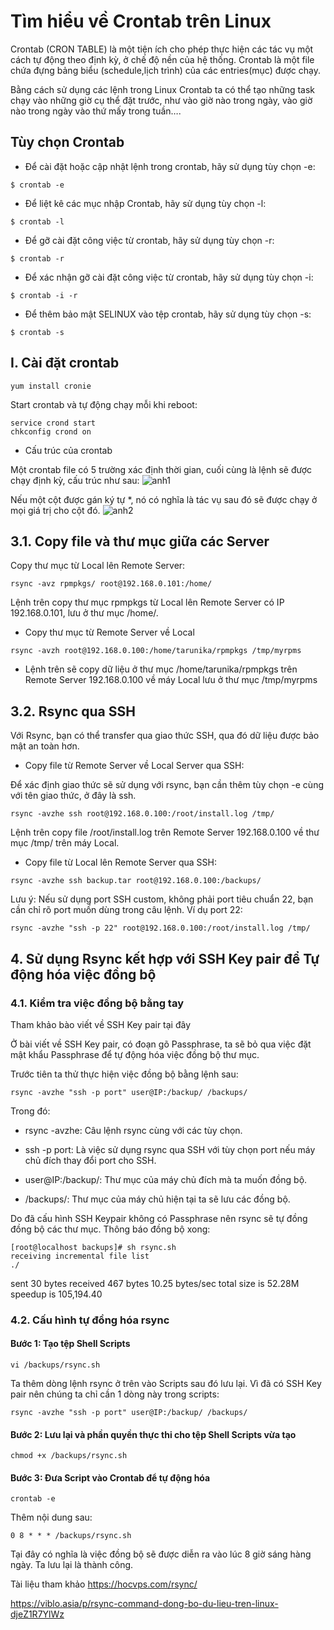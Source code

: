 # Tìm hiểu về Crontab trên Linux
Crontab (CRON TABLE) là một tiện ích cho phép thực hiện các tác vụ một cách tự động theo định kỳ, ở chế độ nền của hệ thống. Crontab là một file chứa đựng bảng biểu (schedule,lịch trình) của các entries(mục) được chạy.

Bằng cách sử dụng các lệnh trong Linux Crontab ta có thể tạo những task chạy vào những giờ cụ thể đặt trước, như vào giờ nào trong ngày, vào giờ nào trong ngày vào thứ mấy trong tuần….

## Tùy chọn Crontab
- Để cài đặt hoặc cập nhật lệnh trong crontab, hãy sử dụng tùy chọn -e:
```
$ crontab -e
```
- Để liệt kê các mục nhập Crontab, hãy sử dụng tùy chọn -l:
```
$ crontab -l
```
- Để gỡ cài đặt công việc từ crontab, hãy sử dụng tùy chọn -r:
```
$ crontab -r
```
- Để xác nhận gỡ cài đặt công việc từ crontab, hãy sử dụng tùy chọn -i:
```
$ crontab -i -r
```
- Để thêm bảo mật SELINUX vào tệp crontab, hãy sử dụng tùy chọn -s:
```
$ crontab -s
```
## I. Cài đặt crontab
```
yum install cronie
```

Start crontab và tự động chạy mỗi khi reboot:
```
service crond start
chkconfig crond on
```
- Cấu trúc của crontab

Một crontab file có 5 trường xác định thời gian, cuối cùng là lệnh sẽ được chạy định kỳ, cấu trúc như sau:
![anh1](https://image.prntscr.com/image/Ve_r6dwdQ7GlJhEP90gfuQ.png)

Nếu một cột được gán ký tự *, nó có nghĩa là tác vụ sau đó sẽ được chạy ở mọi giá trị cho cột đó.
![anh2](https://image.prntscr.com/image/ePq0yX9UQ2_0JPu3oXBrbA.png)

## 3.1. Copy file và thư mục giữa các Server
Copy thư mục từ Local lên Remote Server:
```
rsync -avz rpmpkgs/ root@192.168.0.101:/home/
```
Lệnh trên copy thư mục rpmpkgs từ Local lên Remote Server có IP 192.168.0.101, lưu ở thư mục /home/.

- Copy thư mục từ Remote Server về Local
```
rsync -avzh root@192.168.0.100:/home/tarunika/rpmpkgs /tmp/myrpms
```
- Lệnh trên sẽ copy dữ liệu ở thư mục /home/tarunika/rpmpkgs trên Remote Server 192.168.0.100 về máy Local lưu ở thư mục /tmp/myrpms

## 3.2. Rsync qua SSH
Với Rsync, bạn có thể transfer qua giao thức SSH, qua đó dữ liệu được bảo mật an toàn hơn.

- Copy file từ Remote Server về Local Server qua SSH:

Để xác định giao thức sẽ sử dụng với rsync, bạn cần thêm tùy chọn -e cùng với tên giao thức, ở đây là ssh.
```
rsync -avzhe ssh root@192.168.0.100:/root/install.log /tmp/
```

Lệnh trên copy file /root/install.log trên Remote Server 192.168.0.100 về thư mục /tmp/ trên máy Local.

- Copy file từ Local lên Remote Server qua SSH:
```
rsync -avzhe ssh backup.tar root@192.168.0.100:/backups/
```
Lưu ý: Nếu sử dụng port SSH custom, không phải port tiêu chuẩn 22, bạn cần chỉ rõ port muốn dùng trong câu lệnh. Ví dụ port 22:
```
rsync -avzhe "ssh -p 22" root@192.168.0.100:/root/install.log /tmp/
```
## 4. Sử dụng Rsync kết hợp với SSH Key pair để Tự động hóa việc đồng bộ
### 4.1. Kiểm tra việc đồng bộ bằng tay
Tham khảo bào viết về SSH Key pair tại đây

Ở bài viết về SSH Key pair, có đoạn gõ Passphrase, ta sẽ bỏ qua việc đặt mật khẩu Passphrase để tự động hóa việc đồng bộ thư mục.

Trước tiên ta thử thực hiện việc đồng bộ bằng lệnh sau:
```
rsync -avzhe "ssh -p port" user@IP:/backup/ /backups/
```
Trong đó:

- rsync -avzhe: Câu lệnh rsync cùng với các tùy chọn.

- ssh -p port: Là việc sử dụng rsync qua SSH với tùy chọn port nếu máy chủ đích thay đổi port cho SSH.

- user@IP:/backup/: Thư mục của máy chủ đích mà ta muốn đồng bộ.

- /backups/: Thư mục của máy chủ hiện tại ta sẽ lưu các đồng bộ.

Do đã cấu hình SSH Keypair không có Passphrase nên rsync sẽ tự đồng đồng bộ các thư mục. Thông báo đồng bộ xong:
```
[root@localhost backups]# sh rsync.sh
receiving incremental file list
./
```
sent 30 bytes  received 467 bytes  10.25 bytes/sec
total size is 52.28M  speedup is 105,194.40
### 4.2. Cấu hình tự đồng hóa rsync
#### Bước 1: Tạo tệp Shell Scripts
```
vi /backups/rsync.sh
```
Ta thêm dòng lệnh rsync ở trên vào Scripts sau đó lưu lại. Vì đã có SSH Key pair nên chúng ta chỉ cần 1 dòng này trong scripts:
```
rsync -avzhe "ssh -p port" user@IP:/backup/ /backups/
```
#### Bước 2: Lưu lại và phần quyền thực thi cho tệp Shell Scripts vừa tạo
```
chmod +x /backups/rsync.sh
```
#### Bước 3: Đưa Script vào Crontab để tự động hóa
```
crontab -e
```
Thêm nội dung sau:
```
0 8 * * * /backups/rsync.sh
```
Tại đây có nghĩa là việc đồng bộ sẽ được diễn ra vào lúc 8 giờ sáng hàng ngày. Ta lưu lại là thành công.

Tài liệu tham khảo
https://hocvps.com/rsync/

https://viblo.asia/p/rsync-command-dong-bo-du-lieu-tren-linux-djeZ1R7YlWz